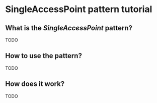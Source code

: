 # SingleAccessPoint pattern tutorial

## What is the _SingleAccessPoint_ pattern?

TODO

## How to use the pattern?

TODO

## How does it work?

TODO

